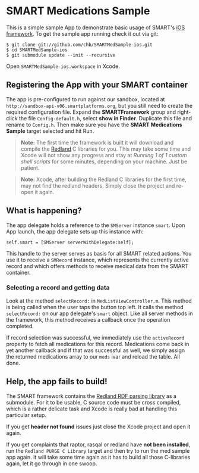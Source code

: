 SMART Medications Sample
========================

This is a simple sample App to demonstrate basic usage of SMART's [iOS framework][framework]. To get the sample app running check it out via git:

    $ git clone git://github.com/chb/SMARTMedSample-ios.git
	$ cd SMARTMedSample-ios
	$ git submodule update --init --recursive

Open `SMARTMedSample-ios.workspace` in Xcode.

[framework]: https://github.com/chb/SMARTFramework-ios


Registering the App with your SMART container
---------------------------------------------

The app is pre-configured to run against our sandbox, located at `http://sandbox-api-v06.smartplatforms.org`, but you still need to create the required
configuration file. Expand the **SMARTFramework** group and right-click the file `Config-default.h`, select **show in Finder**. Duplicate this file and rename
to `Config.h`. Then make sure you have the **SMART Medications Sample** target selected and hit Run.

> **Note:** The first time the framework is built it will download and compile the [Redland] C libraries for you. This may take some time and Xcode will not
> show any progress and stay at _Running 1 of 1 custom shell scripts_ for some minutes, depending on your machine. Just be patient.

> **Note:** Xcode, after building the Redland C libraries for the first time, may not find the redland headers. Simply close the project and re-open it again.

[redland]: http://librdf.org


What is happening?
------------------

The app delegate holds a reference to the `SMServer` instance `smart`. Upon App launch, the app delegate sets up this instance with:

	self.smart = [SMServer serverWithDelegate:self];

This handle to the server serves as basis for all SMART related actions. You use it to receive a `SMRecord` instance, which represents the currently active
record and which offers methods to receive medical data from the SMART container.


### Selecting a record and getting data ###

Look at the method `selectRecord:` in `MedListViewController.m`. This method is being called when the user taps the button top left. It calls the method
`selectRecord:` on our app delegate's `smart` object. Like all server methods in the framework, this method receives a callback once the operation completed.

If record selection was successful, we immediately use the `activeRecord` property to fetch all medications for this record. Medications come back in yet
another callback and if that was successful as well, we simply assign the returned medications array to our `meds` ivar and reload the table. All done.


Help, the app fails to build!
-----------------------------

The SMART framework contains the [Redland RDF parsing library][redland-ios] as a submodule. For it to be usable, C source code must be cross compiled, which is
a rather delicate task and Xcode is really bad at handling this particular setup.

If you get **header not found** issues just close the Xcode project and open it again.

If you get complaints that raptor, rasqal or redland have **not been installed**, run the `Redland PURGE C Library` target and then try to run the med sample
app again. It will take some time again as it has to build all those C-libraries again, let it go through in one swoop.

[redland-ios]: https://github.com/p2/Redland-ObjC
